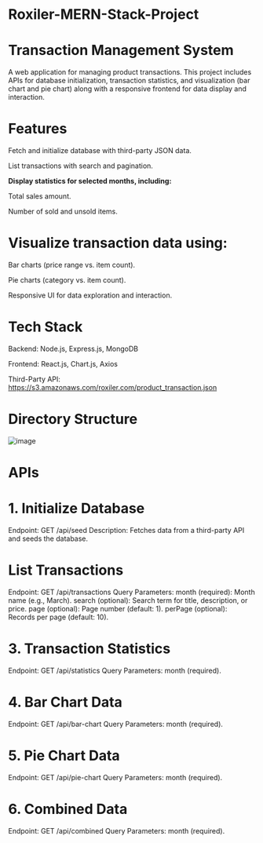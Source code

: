 # Roxiler-MERN-Stack-Project
# Transaction Management System

A web application for managing product transactions. This project includes APIs for database initialization, transaction statistics, and visualization (bar chart and pie chart) along with a responsive frontend for data display and interaction.

# Features
Fetch and initialize database with third-party JSON data.

List transactions with search and pagination.

**Display statistics for selected months, including:**

Total sales amount.

Number of sold and unsold items.

# Visualize transaction data using:

Bar charts (price range vs. item count).

Pie charts (category vs. item count).

Responsive UI for data exploration and interaction.


# Tech Stack

Backend: Node.js, Express.js, MongoDB

Frontend: React.js, Chart.js, Axios

Third-Party API: https://s3.amazonaws.com/roxiler.com/product_transaction.json

# Directory Structure
![image](https://github.com/user-attachments/assets/570d3fe8-805d-4b0b-9511-6b4d51718aa9)

# APIs
# 1. Initialize Database
Endpoint: GET /api/seed
Description: Fetches data from a third-party API and seeds the database.
# List Transactions
Endpoint: GET /api/transactions
Query Parameters:
month (required): Month name (e.g., March).
search (optional): Search term for title, description, or price.
page (optional): Page number (default: 1).
perPage (optional): Records per page (default: 10).
# 3. Transaction Statistics
Endpoint: GET /api/statistics
Query Parameters: month (required).
# 4. Bar Chart Data
Endpoint: GET /api/bar-chart
Query Parameters: month (required).
# 5. Pie Chart Data
Endpoint: GET /api/pie-chart
Query Parameters: month (required).
# 6. Combined Data
Endpoint: GET /api/combined
Query Parameters: month (required).
